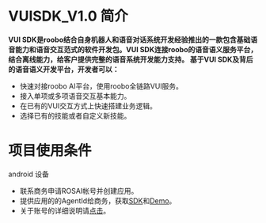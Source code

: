 
VUISDK_V1.0 简介
=

**VUI SDK是roobo结合自身机器人和语音对话系统开发经验推出的一款包含基础语音能力和语音交互范式的软件开发包。VUI SDK连接roobo的语音语义服务平台，结合离线能力，给客户提供完整的语音系统开发能力支持。 
基于VUI SDK及背后的语音语义开发平台，开发者可以：**

-  快速对接roobo AI平台，使用roobo全链路VUI服务。  
-  接入单项或多项语音交互基本能力。  
-  在已有的VUI交互方式上快速搭建业务逻辑。  
-  选择已有的技能或者自定义新技能。  


项目使用条件
=

android 设备

-  联系商务申请ROSAI帐号并创建应用。  
-  提供应用的的AgentId给商务，获取[SDK]()和[Demo]()。  
-  关于账号的详细说明请[点击](https://github.com/271766152/docs/blob/master/VUI-SDK/2.0/%E8%B4%A6%E5%8F%B7%E7%94%B3%E8%AF%B7%E6%96%B9%E6%B3%95.md)。  
